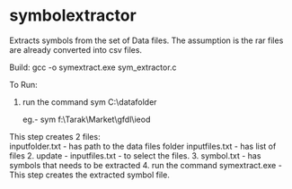# symbolextractor

Extracts symbols from the set of Data files. The assumption is the rar files are already converted into csv files.

Build:
gcc -o symextract.exe sym_extractor.c

To Run:

1. run the command
   sym C:\datafolder

   eg.- sym f:\Tarak\Market\gfdl\ieod

  This step creates 2 files:    
   inputfolder.txt - has path to the data files folder
   inputfiles.txt - has list of files
2. update - inputfiles.txt - to select the files.
3. symbol.txt - has symbols that needs to be extracted
4. run the command 
   symextract.exe - 
This step creates the extracted symbol file.
